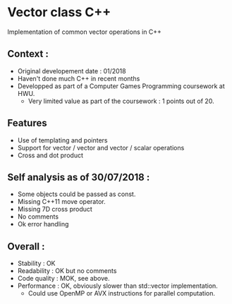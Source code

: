 # Vector class C++
Implementation of common vector operations in C++

## Context :
- Original developement date : 01/2018
- Haven't done much C++ in recent months
- Developped as part of a Computer Games Programming coursework at HWU.
  - Very limited value as part of the coursework : 1 points out of 20.

## Features 
- Use of templating and pointers 
- Support for vector / vector and vector / scalar operations
- Cross and dot product

## Self analysis as of 30/07/2018 :
 - Some objects could be passed as const.
 - Missing C++11 move operator.
 - Missing 7D cross product
 - No comments
 - Ok error handling
 
## Overall : 
- Stability    : OK
- Readability  : OK but no comments
- Code quality : MOK, see above.
- Performance  : OK, obviously slower than std::vector implementation. 
  - Could use OpenMP or AVX instructions for parallel computation.
